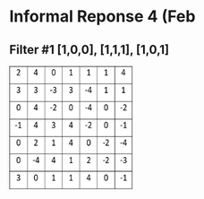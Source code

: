 # Informal Reponse 4 (Feb

## Filter #1 [1,0,0], [1,1,1], [1,0,1]
<img src="Filter1.png" width="220" height="220">



 
